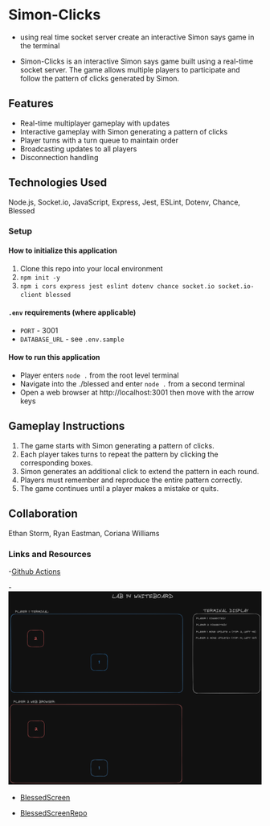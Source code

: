 # Simon-Clicks

- using real time socket server create an interactive Simon says game in the terminal

- Simon-Clicks is an interactive Simon says game built using a real-time socket server. The game allows multiple players to participate and follow the pattern of clicks generated by Simon.

## Features

- Real-time multiplayer gameplay with updates
- Interactive gameplay with Simon generating a pattern of clicks
- Player turns with a turn queue to maintain order
- Broadcasting updates to all players
- Disconnection handling

## Technologies Used

Node.js, Socket.io, JavaScript, Express, Jest, ESLint, Dotenv, Chance, Blessed

### Setup

#### How to initialize this application

1. Clone this repo into your local environment
2. `npm init -y`
3. `npm i cors express jest eslint dotenv chance socket.io socket.io-client blessed`

#### `.env` requirements (where applicable)

- `PORT` - 3001
- `DATABASE_URL` - see `.env.sample`

#### How to run this application

- Player enters `node .` from the root level terminal
- Navigate into the ./blessed and enter `node .` from a second terminal
- Open a web browser at http://localhost:3001 then move with the arrow keys

## Gameplay Instructions

1. The game starts with Simon generating a pattern of clicks.
2. Each player takes turns to repeat the pattern by clicking the corresponding boxes.
3. Simon generates an additional click to extend the pattern in each round.
4. Players must remember and reproduce the entire pattern correctly.
5. The game continues until a player makes a mistake or quits.

## Collaboration

Ethan Storm, Ryan Eastman, Coriana Williams

### Links and Resources

-[Github Actions](https://github.com/ShadowDraco/Simon-Clicks/actions)

-![Whiteboard](/public/img/lab14Whiteboard.png)

- [BlessedScreen](https://marmelab.com/blog/2021/11/17/user-mouse-cli-blessed.html)

- [BlessedScreenRepo](https://github.com/chjj/blessed)
